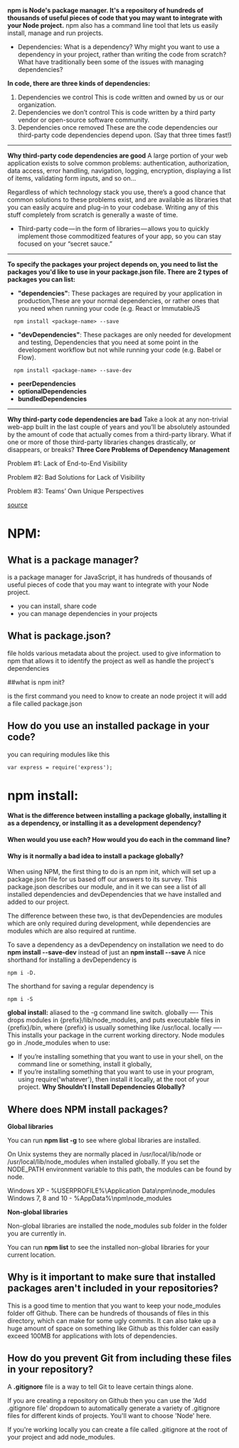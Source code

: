 **npm is Node's package manager. It's a repository of hundreds of thousands of useful pieces of code that you may want to integrate with your Node project.**
npm also has a command line tool that lets us easily install, manage and run projects.

* Dependencies: What is a dependency? Why might you want to use a dependency in your project, rather than writing the code from scratch? What have traditionally been some of the issues with managing dependencies?

__In code, there are three kinds of dependencies:__
1. Dependencies we control
This is code written and owned by us or our organization.
2. Dependencies we don’t control
This is code written by a third party vendor or open-source software community.
3. Dependencies once removed
These are the code dependencies our third-party code dependencies depend upon. (Say that three times fast!)
___
__Why third-party code dependencies are good__
A large portion of your web application exists to solve common problems: authentication, authorization, data access, error handling, navigation, logging, encryption, displaying a list of items, validating form inputs, and so on...

Regardless of which technology stack you use, there’s a good chance that common solutions to these problems exist, and are available as libraries that you can easily acquire and plug-in to your codebase. Writing any of this stuff completely from scratch is generally a waste of time.
* Third-party code — in the form of libraries — allows you to quickly implement those commoditized features of your app, so you can stay focused on your “secret sauce.”
___

**To specify the packages your project depends on, you need to list the packages you'd like to use in your package.json file. There are 2 types of packages you can list:**
* **"dependencies"**: These packages are required by your application in production,These are your normal dependencies, or rather ones that you need when running your code (e.g. React or ImmutableJS

~~~~
  npm install <package-name> --save
~~~~
* **"devDependencies"**: These packages are only needed for development and testing,
Dependencies that you need at some point in the development workflow but not while running your code (e.g. Babel or Flow).
~~~~
  npm install <package-name> --save-dev
~~~~

* **peerDependencies**
* **optionalDependencies**
* **bundledDependencies**

___
__Why third-party code dependencies are bad__
Take a look at any non-trivial web-app built in the last couple of years and you’ll be absolutely astounded by the amount of code that actually comes from a third-party library. What if one or more of those third-party libraries changes drastically, or disappears, or breaks?
__Three Core Problems of Dependency Management__

Problem #1: Lack of End-to-End Visibility

Problem #2: Bad Solutions for Lack of Visibility

Problem #3: Teams’ Own Unique Perspectives

[source](https://medium.freecodecamp.org/code-dependencies-are-the-devil-35ed28b556d)

# NPM:

## What is a package manager?
is a package manager for JavaScript, it has hundreds of thousands of useful pieces of code that you may want to integrate with your Node project.
* you can install, share code
* you can manage dependencies in your projects

## What is package.json?
file holds various metadata about the project. used to give information to npm that allows it to identify the project as well as handle the project's dependencies

##what is npm init?

is the first command you need to know to create an node project it will add a file called package.json

## How do you use an installed package in your code?
you can requiring modules like this
~~~~
var express = require('express');
~~~~


# npm install:

#### What is the difference between installing a package globally, installing it as a dependency, or installing it as a development dependency?
#### When would you use each? How would you do each in the command line?
#### Why is it normally a bad idea to install a package globally?

When using NPM, the first thing to do is an
npm init,
which will set up a package.json file for us based off our answers to its survey. This package.json describes our module, and in it we can see a list of all installed dependencies and devDependencies that we have installed and added to our project.


The difference between these two, is that devDependencies are modules which are only required during development, while dependencies are modules which are also required at runtime.


To save a dependency as a devDependency on installation we need to do
**npm install --save-dev**
instead of just an **npm install --save**
A nice shorthand for installing a devDependency is
~~~~
npm i -D.
~~~~
The shorthand for saving a regular dependency is
~~~~
npm i -S
~~~~



**global install:**
aliased to the -g command line switch.
globally —- This drops modules in {prefix}/lib/node_modules, and puts executable files in {prefix}/bin, where {prefix} is usually something like /usr/local.
locally —- This installs your package in the current working directory. Node modules go in ./node_modules
when to use:
* If you’re installing something that you want to use in your shell, on the command line or something, install it globally,
* If you’re installing something that you want to use in your program, using require('whatever'), then install it locally, at the root of your project.
**Why Shouldn’t I Install Dependencies Globally?**


## Where does NPM install packages?

**Global libraries**

You can run **npm list -g** to see where global libraries are installed.

On Unix systems they are normally placed in /usr/local/lib/node or /usr/local/lib/node_modules when installed globally. If you set the NODE_PATH environment variable to this path, the modules can be found by node.

Windows XP - %USERPROFILE%\Application Data\npm\node_modules
Windows 7, 8 and 10 - %AppData%\npm\node_modules

**Non-global libraries**

Non-global libraries are installed the node_modules sub folder in the folder you are currently in.

You can run **npm list** to see the installed non-global libraries for your current location.


## Why is it important to make sure that installed packages aren't included in your repositories?

This is a good time to mention that you want to keep your node_modules folder off Github.
There can be hundreds of thousands of files in this directory, which can make for some ugly commits.
It can also take up a huge amount of space on something like Github as this folder can easily exceed 100MB for applications with lots of dependencies.


## How do you prevent Git from including these files in your repository?


A **.gitignore** file is a way to tell Git to leave certain things alone.

If you are creating a repository on Github then you can use the 'Add .gitignore file' dropdown to automatically generate a variety of .gitignore files for different kinds of projects. You'll want to choose 'Node' here.

If you're working locally you can create a file called .gitignore at the root of your project and add node_modules.
